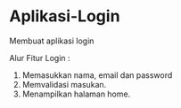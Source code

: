 # Aplikasi-Login
Membuat aplikasi login

Alur Fitur Login : 
1. Memasukkan nama, email dan password
2. Memvalidasi masukan.
3. Menampilkan halaman home.

